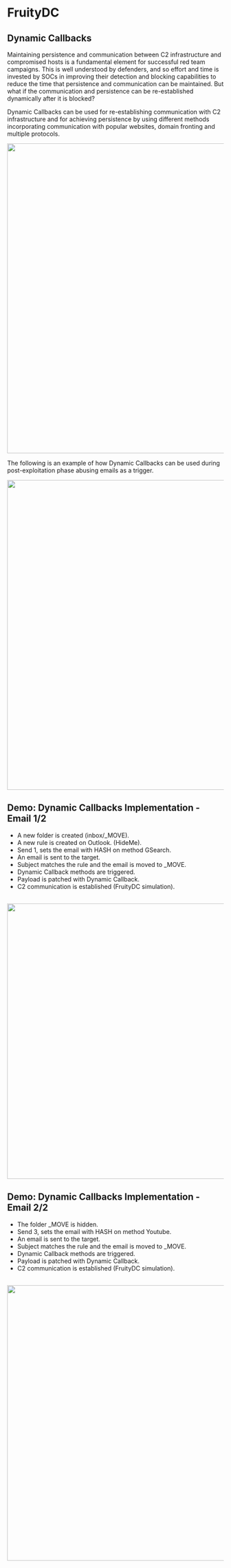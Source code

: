 # FruityDC
## Dynamic Callbacks

Maintaining persistence and communication between C2 infrastructure and compromised hosts is a fundamental element for successful red team campaigns. This is well understood by defenders, and so effort and time is invested by SOCs in improving their detection and blocking capabilities to reduce the time that persistence and communication can be maintained. But what if the communication and persistence can be re-established dynamically after it is blocked?

Dynamic Callbacks can be used for re-establishing communication with C2 infrastructure and for achieving persistence by using different methods incorporating communication with popular websites, domain fronting and multiple protocols.

<img src="https://i.imgur.com/0Km6j9U.png" width="720">


The following is an example of how Dynamic Callbacks can be used during post-exploitation phase abusing emails as a trigger.

<img src="https://i.imgur.com/8ORnsqd.png" width="720">

## Demo: Dynamic Callbacks Implementation - Email 1/2

- A new folder is created (inbox/_MOVE).
- A new rule is created on Outlook. (HideMe).
- Send 1, sets the email with HASH on method GSearch.
- An email is sent to the target.
- Subject matches the rule and the email is moved to _MOVE.
- Dynamic Callback methods are triggered.
- Payload is patched with Dynamic Callback.
- C2 communication is established (FruityDC simulation).

<br>
<a href="https://youtu.be/H6GnUTDJWCg" target="_blank"><img src="https://i.imgur.com/EavEWoC.png" width="640"></a>
<br>



## Demo: Dynamic Callbacks Implementation - Email 2/2

- The folder _MOVE is hidden.
- Send 3, sets the email with HASH on method Youtube.
- An email is sent to the target.
- Subject matches the rule and the email is moved to _MOVE.
- Dynamic Callback methods are triggered.
- Payload is patched with Dynamic Callback.
- C2 communication is established (FruityDC simulation).

<br>
<a href="https://youtu.be/bhpi42Oywr4" target="_blank"><img src="https://i.imgur.com/g3JvMDP.png" width="640"></a>
<br>

